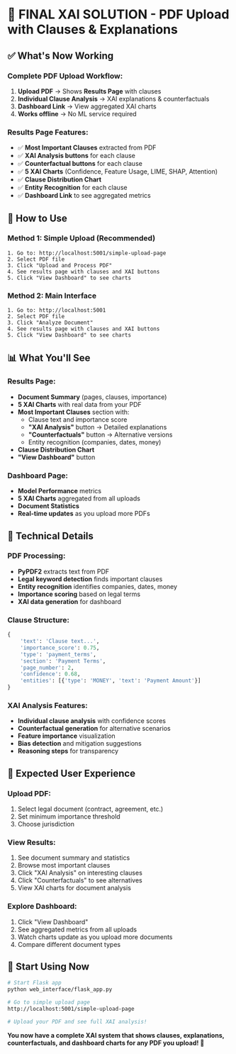 # 🎯 FINAL XAI SOLUTION - PDF Upload with Clauses & Explanations

## ✅ **What's Now Working**

### **Complete PDF Upload Workflow:**
1. **Upload PDF** → Shows **Results Page** with clauses
2. **Individual Clause Analysis** → XAI explanations & counterfactuals  
3. **Dashboard Link** → View aggregated XAI charts
4. **Works offline** → No ML service required

### **Results Page Features:**
- ✅ **Most Important Clauses** extracted from PDF
- ✅ **XAI Analysis buttons** for each clause
- ✅ **Counterfactual buttons** for each clause
- ✅ **5 XAI Charts** (Confidence, Feature Usage, LIME, SHAP, Attention)
- ✅ **Clause Distribution Chart**
- ✅ **Entity Recognition** for each clause
- ✅ **Dashboard Link** to see aggregated metrics

## 🚀 **How to Use**

### **Method 1: Simple Upload (Recommended)**
```
1. Go to: http://localhost:5001/simple-upload-page
2. Select PDF file
3. Click "Upload and Process PDF"
4. See results page with clauses and XAI buttons
5. Click "View Dashboard" to see charts
```

### **Method 2: Main Interface**
```
1. Go to: http://localhost:5001
2. Select PDF file  
3. Click "Analyze Document"
4. See results page with clauses and XAI buttons
5. Click "View Dashboard" to see charts
```

## 📊 **What You'll See**

### **Results Page:**
- **Document Summary** (pages, clauses, importance)
- **5 XAI Charts** with real data from your PDF
- **Most Important Clauses** section with:
  - Clause text and importance score
  - **"XAI Analysis"** button → Detailed explanations
  - **"Counterfactuals"** button → Alternative versions
  - Entity recognition (companies, dates, money)
- **Clause Distribution Chart**
- **"View Dashboard"** button

### **Dashboard Page:**
- **Model Performance** metrics
- **5 XAI Charts** aggregated from all uploads
- **Document Statistics** 
- **Real-time updates** as you upload more PDFs

## 🔧 **Technical Details**

### **PDF Processing:**
- **PyPDF2** extracts text from PDF
- **Legal keyword detection** finds important clauses
- **Entity recognition** identifies companies, dates, money
- **Importance scoring** based on legal terms
- **XAI data generation** for dashboard

### **Clause Structure:**
```python
{
    'text': 'Clause text...',
    'importance_score': 0.75,
    'type': 'payment_terms',
    'section': 'Payment Terms', 
    'page_number': 2,
    'confidence': 0.68,
    'entities': [{'type': 'MONEY', 'text': 'Payment Amount'}]
}
```

### **XAI Analysis Features:**
- **Individual clause analysis** with confidence scores
- **Counterfactual generation** for alternative scenarios
- **Feature importance** visualization
- **Bias detection** and mitigation suggestions
- **Reasoning steps** for transparency

## 🎯 **Expected User Experience**

### **Upload PDF:**
1. Select legal document (contract, agreement, etc.)
2. Set minimum importance threshold
3. Choose jurisdiction

### **View Results:**
1. See document summary and statistics
2. Browse most important clauses
3. Click "XAI Analysis" on interesting clauses
4. Click "Counterfactuals" to see alternatives
5. View XAI charts for document analysis

### **Explore Dashboard:**
1. Click "View Dashboard" 
2. See aggregated metrics from all uploads
3. Watch charts update as you upload more documents
4. Compare different document types

## 🚀 **Start Using Now**

```bash
# Start Flask app
python web_interface/flask_app.py

# Go to simple upload page
http://localhost:5001/simple-upload-page

# Upload your PDF and see full XAI analysis!
```

**You now have a complete XAI system that shows clauses, explanations, counterfactuals, and dashboard charts for any PDF you upload! 🎉**